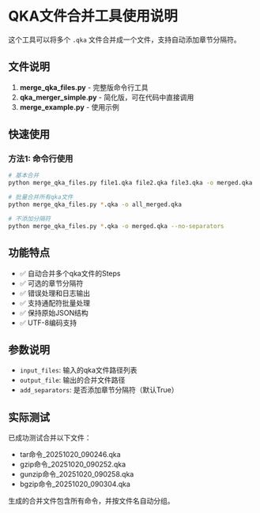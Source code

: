 # QKA文件合并工具使用说明

这个工具可以将多个 `.qka` 文件合并成一个文件，支持自动添加章节分隔符。

## 文件说明

1. **merge_qka_files.py** - 完整版命令行工具
2. **qka_merger_simple.py** - 简化版，可在代码中直接调用
3. **merge_example.py** - 使用示例

## 快速使用

### 方法1: 命令行使用

```bash
# 基本合并
python merge_qka_files.py file1.qka file2.qka file3.qka -o merged.qka

# 批量合并所有qka文件
python merge_qka_files.py *.qka -o all_merged.qka

# 不添加分隔符
python merge_qka_files.py *.qka -o merged.qka --no-separators
```


## 功能特点

- ✅ 自动合并多个qka文件的Steps
- ✅ 可选的章节分隔符
- ✅ 错误处理和日志输出
- ✅ 支持通配符批量处理
- ✅ 保持原始JSON结构
- ✅ UTF-8编码支持

## 参数说明

- `input_files`: 输入的qka文件路径列表
- `output_file`: 输出的合并文件路径  
- `add_separators`: 是否添加章节分隔符（默认True）

## 实际测试

已成功测试合并以下文件：
- tar命令_20251020_090246.qka
- gzip命令_20251020_090252.qka  
- gunzip命令_20251020_090258.qka
- bgzip命令_20251020_090304.qka

生成的合并文件包含所有命令，并按文件名自动分组。